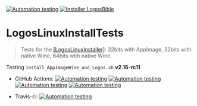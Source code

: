 [![Automation testing](https://img.shields.io/badge/Automation-testing-sucess)](https://github.com/ferion11/LogosLinuxInstallTests) [![Installer LogosBible](https://img.shields.io/badge/Installer-LogosBible-blue)](https://www.logos.com)

# LogosLinuxInstallTests
> Tests for the [[LogosLinuxInstaller]](https://github.com/ferion11/LogosLinuxInstaller "[LogosLinuxInstaller]"): 32bits with AppImage, 32bits with native Wine, 64bits with native Wine.

Testing `install_AppImageWine_and_Logos.sh` **v2.16-rc11**

* GitHub Actions:
[![Automation testing](https://github.com/ferion11/LogosLinuxInstallTests/workflows/op1-Logos32AppImage/badge.svg)](https://github.com/ferion11/LogosLinuxInstallTests/actions)
[![Automation testing](https://github.com/ferion11/LogosLinuxInstallTests/workflows/op2-Logos32/badge.svg)](https://github.com/ferion11/LogosLinuxInstallTests/actions)
[![Automation testing](https://github.com/ferion11/LogosLinuxInstallTests/workflows/op3-Logos64/badge.svg)](https://github.com/ferion11/LogosLinuxInstallTests/actions)
[![Automation testing](https://github.com/ferion11/LogosLinuxInstallTests/workflows/op4-Logos64wine2/badge.svg)](https://github.com/ferion11/LogosLinuxInstallTests/actions)

* Travis-ci:
[![Automation testing](https://travis-ci.com/ferion11/LogosLinuxInstallTests.svg?branch=master)](https://travis-ci.com/ferion11/LogosLinuxInstallTests)
